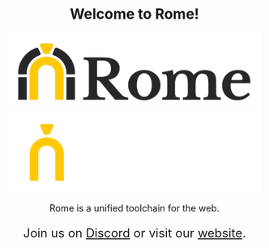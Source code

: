 <div align="center">
    <h1>Welcome to Rome!</h1>
</div>

<p align="center">
    <img alt="Rome's logo depicting an ancient Roman arch with the word Rome to its side"
         src="https://raw.githubusercontent.com/rome/tools/main/assets/PNG/logo_transparent.png#gh-light-mode-only"
         width="700">
    <img alt="Rome's logo depicting an ancient Roman arch with the word Rome to its side"
         src="https://raw.githubusercontent.com/rome/tools/main/assets/PNG/logo_white_yellow_transparent.png#gh-dark-mode-only"
         width="700">
</p>

<div align="center">
    <p style="font-size: 18px">Rome is a unified toolchain for the web.</p>
    <p style="font-size: 24px">
        Join us on <a href="https://discord.gg/rome">Discord</a> or visit our <a href="https://rome.tools">website</a>.
    </p>
</div>
